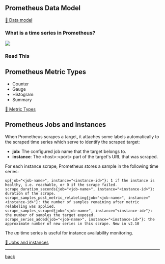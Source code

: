 ## Prometheus Data Model

[📕 Data model](https://prometheus.io/docs/concepts/data_model/)

### What is a time series in Prometheus?

![](https://iximiuz.com/prometheus-metrics-labels-time-series/time-series-2000-opt.png)

### Read This



## Prometheus Metric Types

* Counter
* Gauge
* Histogram
* Summary

[📕 Metric Types](https://prometheus.io/docs/concepts/metric_types/#metric-types)

## Prometheus Jobs and Instances

When Prometheus scrapes a target, it attaches some labels automatically to the scraped time series which serve to identify the scraped target:

* **job:** The configured job name that the target belongs to.
* **instance**: The \<host>:\<port> part of the target's URL that was scraped.

For each instance scrape, Prometheus stores a sample in the following time series:

    up{job="<job-name>", instance="<instance-id>"}: 1 if the instance is healthy, i.e. reachable, or 0 if the scrape failed.
    scrape_duration_seconds{job="<job-name>", instance="<instance-id>"}: duration of the scrape.
    scrape_samples_post_metric_relabeling{job="<job-name>", instance="<instance-id>"}: the number of samples remaining after metric relabeling was applied.
    scrape_samples_scraped{job="<job-name>", instance="<instance-id>"}: the number of samples the target exposed.
    scrape_series_added{job="<job-name>", instance="<instance-id>"}: the approximate number of new series in this scrape. New in v2.10

The *up* time series is useful for instance availability monitoring.

[📕 Jobs and instances](https://prometheus.io/docs/concepts/jobs_instances/#jobs-and-instances)

---
[back](../overview.md)